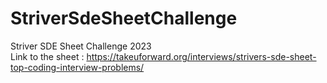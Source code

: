 # StriverSdeSheetChallenge
Striver SDE Sheet Challenge 2023 <br>
Link to the sheet : https://takeuforward.org/interviews/strivers-sde-sheet-top-coding-interview-problems/
